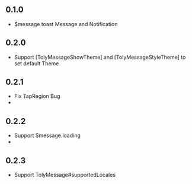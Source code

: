 ## 0.1.0

* $message toast Message and Notification

## 0.2.0

* Support [TolyMessageShowTheme] and [TolyMessageStyleTheme] to set default Theme

## 0.2.1

* Fix TapRegion Bug
* 
## 0.2.2

* Support $message.loading 
* 
## 0.2.3

* Support TolyMessage#supportedLocales